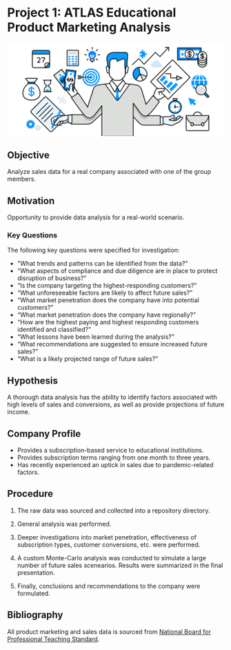 # Project 1: ATLAS Educational Product Marketing Analysis

![Sales Analysis](Images/SalesAnalysisBackground.png)

## Objective

Analyze sales data for a real company associated with one of the group members.

## Motivation

Opportunity to provide data analysis for a real-world scenario.

### Key Questions

The following key questions were specified for investigation:

* "What trends and patterns can be identified from the data?"
* “What aspects of compliance and due diligence are in place to protect disruption of business?”
* “Is the company targeting the highest-responding customers?”
* “What unforeseeable factors are likely to affect future sales?”
* “What market penetration does the company have into potential customers?”
* “What market penetration does the company have regionally?”
* “How are the highest paying and highest responding customers identified and classified?”
* “What lessons have been learned during the analysis?”
* “What recommendations are suggested to ensure increased future sales?”
* “What is a likely projected range of future sales?”

## Hypothesis

A thorough data analysis has the ability to identify factors associated with high levels of sales and conversions, as well as provide projections of future income.

## Company Profile

- Provides a subscription-based service to educational institutions.
- Provides subscription terms ranging from one month to three years.
- Has recently experienced an uptick in sales due to pandemic-related factors.

## Procedure

1. The raw data was sourced and collected into a repository directory.

1. General analysis was performed.

1. Deeper investigations into market penetration, effectiveness of subscription types, customer conversions, etc. were performed.

1. A custom Monte-Carlo analysis was conducted to simulate a large number of future sales scenearios. Results were summarized in the final presentation.

1. Finally, conclusions and recommendations to the company were formulated.

## Bibliography

All product marketing and sales data is sourced from [National Board for Professional Teaching Standard](nbpts.org).

</div>
